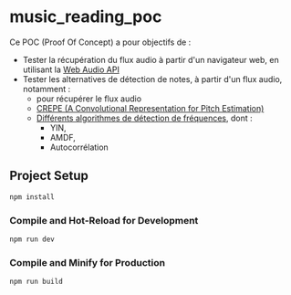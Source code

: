 #  music_reading_poc

Ce POC (Proof Of Concept) a pour objectifs de :
* Tester la récupération du flux audio à partir d'un navigateur web, en utilisant la [Web Audio API](https://developer.mozilla.org/en-US/docs/Web/API/Web_Audio_API)
* Tester les alternatives de détection de notes, à partir d'un flux audio, notamment :
  *  pour récupérer le flux audio
  * [CREPE (A Convolutional Representation for Pitch Estimation)](https://github.com/marl/crepe)
  * [Différents algorithmes de détection de fréquences](https://github.com/peterkhayes/pitchfinder), dont :
    * YIN,
    * AMDF,
    * Autocorrélation

## Project Setup

```sh
npm install
```

### Compile and Hot-Reload for Development

```sh
npm run dev
```

### Compile and Minify for Production

```sh
npm run build
```
